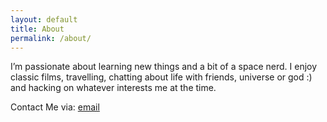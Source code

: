 ```yaml
---
layout: default
title: About
permalink: /about/
---
```



<p>I’m passionate about learning new things and a bit of a space nerd. I enjoy classic films, travelling, chatting about life with friends, universe or god :) and hacking on whatever interests me at the time.</p>

<p>
Contact Me via:
<a href="mailto:omenkzz@gmail.com?Subject=Hello" target="_top">email</a>
</p>

